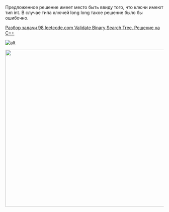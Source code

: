 Предложенное решение имеет место быть ввиду того, что ключи имеют тип int. В случае типа ключей long long такое решение было бы ошибочно. 

[Разбор задачи 98 leetcode.com Validate Binary Search Tree. Решение на C++](https://www.youtube.com/watch?v=Ik2KuUxhuQs&ab_channel=3.5%D0%B7%D0%B0%D0%B4%D0%B0%D1%87%D0%B8%D0%B2%D0%BD%D0%B5%D0%B4%D0%B5%D0%BB%D1%8E)

![ alt](https://github.com/SkosMartren/useful-materials/blob/main/BST_1.png)

<img src="https://github.com/SkosMartren/useful-materials/blob/main/BST_1.png" width="1500" height="500"/>
